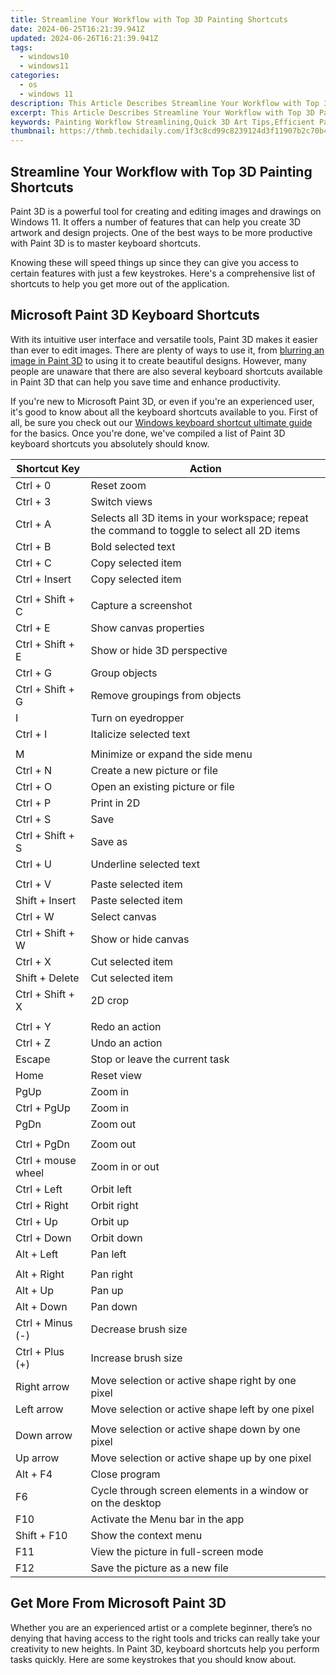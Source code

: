 ```yaml
---
title: Streamline Your Workflow with Top 3D Painting Shortcuts
date: 2024-06-25T16:21:39.941Z
updated: 2024-06-26T16:21:39.941Z
tags:
  - windows10
  - windows11
categories:
  - os
  - windows 11
description: This Article Describes Streamline Your Workflow with Top 3D Painting Shortcuts
excerpt: This Article Describes Streamline Your Workflow with Top 3D Painting Shortcuts
keywords: Painting Workflow Streamlining,Quick 3D Art Tips,Efficient Painting Methods,Accelerate 3D Creation,Speed Up Painting Shortcuts,Simplify 3D Design,Advanced Painting Techniques
thumbnail: https://thmb.techidaily.com/1f3c8cd99c8239124d3f11907b2c70b41c033994f436c06a6dbfb919bff2eedd.jpg
---
```


## Streamline Your Workflow with Top 3D Painting Shortcuts

 Paint 3D is a powerful tool for creating and editing images and drawings on Windows 11\. It offers a number of features that can help you create 3D artwork and design projects. One of the best ways to be more productive with Paint 3D is to master keyboard shortcuts.

 Knowing these will speed things up since they can give you access to certain features with just a few keystrokes. Here's a comprehensive list of shortcuts to help you get more out of the application.

## Microsoft Paint 3D Keyboard Shortcuts

 With its intuitive user interface and versatile tools, Paint 3D makes it easier than ever to edit images. There are plenty of ways to use it, from [blurring an image in Paint 3D](https://www.makeuseof.com/blur-image-in-paint-3d-how-to/) to using it to create beautiful designs. However, many people are unaware that there are also several keyboard shortcuts available in Paint 3D that can help you save time and enhance productivity.

 If you're new to Microsoft Paint 3D, or even if you're an experienced user, it's good to know about all the keyboard shortcuts available to you. First of all, be sure you check out our [Windows keyboard shortcut ultimate guide](https://www.makeuseof.com/tag/windows-shortcuts-101-ultimate-keyboard-shortcut-guide/) for the basics. Once you're done, we've compiled a list of Paint 3D keyboard shortcuts you absolutely should know.

| Shortcut Key       | Action                                                                                      |
| ------------------ | ------------------------------------------------------------------------------------------- |
| Ctrl + 0           | Reset zoom                                                                                  |
| Ctrl + 3           | Switch views                                                                                |
| Ctrl + A           | Selects all 3D items in your workspace; repeat the command to toggle to select all 2D items |
| Ctrl + B           | Bold selected text                                                                          |
| Ctrl + C           | Copy selected item                                                                          |
| Ctrl + Insert      | Copy selected item                                                                          |
|                    |                                                                                             |
| Ctrl + Shift + C   | Capture a screenshot                                                                        |
| Ctrl + E           | Show canvas properties                                                                      |
| Ctrl + Shift + E   | Show or hide 3D perspective                                                                 |
| Ctrl + G           | Group objects                                                                               |
| Ctrl + Shift + G   | Remove groupings from objects                                                               |
| I                  | Turn on eyedropper                                                                          |
| Ctrl + I           | Italicize selected text                                                                     |
|                    |                                                                                             |
| M                  | Minimize or expand the side menu                                                            |
| Ctrl + N           | Create a new picture or file                                                                |
| Ctrl + O           | Open an existing picture or file                                                            |
| Ctrl + P           | Print in 2D                                                                                 |
| Ctrl + S           | Save                                                                                        |
| Ctrl + Shift + S   | Save as                                                                                     |
| Ctrl + U           | Underline selected text                                                                     |
|                    |                                                                                             |
| Ctrl + V           | Paste selected item                                                                         |
| Shift + Insert     | Paste selected item                                                                         |
| Ctrl + W           | Select canvas                                                                               |
| Ctrl + Shift + W   | Show or hide canvas                                                                         |
| Ctrl + X           | Cut selected item                                                                           |
| Shift + Delete     | Cut selected item                                                                           |
| Ctrl + Shift + X   | 2D crop                                                                                     |
|                    |                                                                                             |
| Ctrl + Y           | Redo an action                                                                              |
| Ctrl + Z           | Undo an action                                                                              |
| Escape             | Stop or leave the current task                                                              |
| Home               | Reset view                                                                                  |
| PgUp               | Zoom in                                                                                     |
| Ctrl + PgUp        | Zoom in                                                                                     |
| PgDn               | Zoom out                                                                                    |
|                    |                                                                                             |
| Ctrl + PgDn        | Zoom out                                                                                    |
| Ctrl + mouse wheel | Zoom in or out                                                                              |
| Ctrl + Left        | Orbit left                                                                                  |
| Ctrl + Right       | Orbit right                                                                                 |
| Ctrl + Up          | Orbit up                                                                                    |
| Ctrl + Down        | Orbit down                                                                                  |
| Alt + Left         | Pan left                                                                                    |
|                    |                                                                                             |
| Alt + Right        | Pan right                                                                                   |
| Alt + Up           | Pan up                                                                                      |
| Alt + Down         | Pan down                                                                                    |
| Ctrl + Minus (-)   | Decrease brush size                                                                         |
| Ctrl + Plus (+)    | Increase brush size                                                                         |
| Right arrow        | Move selection or active shape right by one pixel                                           |
| Left arrow         | Move selection or active shape left by one pixel                                            |
|                    |                                                                                             |
| Down arrow         | Move selection or active shape down by one pixel                                            |
| Up arrow           | Move selection or active shape up by one pixel                                              |
| Alt + F4           | Close program                                                                               |
| F6                 | Cycle through screen elements in a window or on the desktop                                 |
| F10                | Activate the Menu bar in the app                                                            |
| Shift + F10        | Show the context menu                                                                       |
| F11                | View the picture in full-screen mode                                                        |
| F12                | Save the picture as a new file                                                              |

## Get More From Microsoft Paint 3D

 Whether you are an experienced artist or a complete beginner, there’s no denying that having access to the right tools and tricks can really take your creativity to new heights. In Paint 3D, keyboard shortcuts help you perform tasks quickly. Here are some keystrokes that you should know about.


<ins class="adsbygoogle"
     style="display:block"
     data-ad-format="autorelaxed"
     data-ad-client="ca-pub-7571918770474297"
     data-ad-slot="1223367746"></ins>



<ins class="adsbygoogle"
     style="display:block"
     data-ad-client="ca-pub-7571918770474297"
     data-ad-slot="8358498916"
     data-ad-format="auto"
     data-full-width-responsive="true"></ins>


